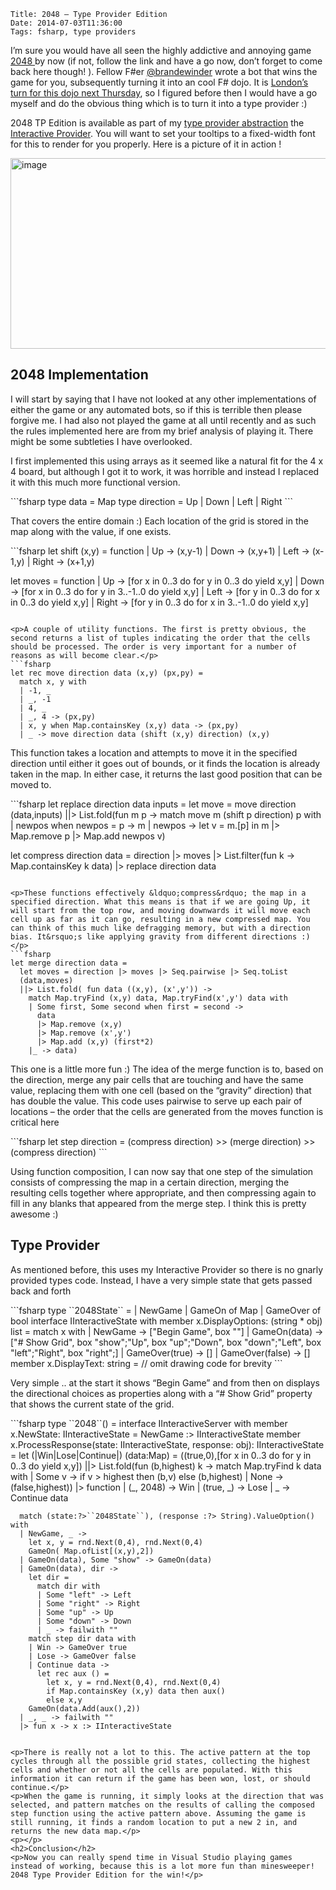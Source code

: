     Title: 2048 – Type Provider Edition
    Date: 2014-07-03T11:36:00
    Tags: fsharp, type providers

<p>I&rsquo;m sure you would have all seen the highly addictive and annoying game <a href="http://gabrielecirulli.github.io/2048/">2048 </a> by now (if not, follow the link and have a go now, don&rsquo;t forget to come back here though! ). Fellow F#er <a href="https://twitter.com/brandewinder">@brandewinder</a> wrote a bot that wins the game for you, subsequently turning it into an cool F# dojo. It is <a href="http://www.meetup.com/FSharpLondon/events/185190272/">London&rsquo;s turn for this dojo next Thursday</a>, so I figured before then I would have a go myself and do the obvious thing which is to turn it into a type provider :)</p>
<p>2048 TP Edition is available as part of my <a href="http://pinksquirrellabs.com/post/2014/05/01/BASIC%E2%80%99s-50th-Anniversary-%E2%80%A6-and-more-crazy-F-type-providers!.aspx">type provider abstraction</a> the <a href="https://github.com/pezipink/InteractiveProvider">Interactive Provider</a>. You will want to set your tooltips to a fixed-width font for this to render for you properly. Here is a picture of it in action !</p>
<p><a href="http://www.pinksquirrellabs.com/img/old/image_13.png"><img style="display: inline; border: 0px;" title="image" src="http://www.pinksquirrellabs.com/img/old/image_thumb_13.png" alt="image" width="902" height="305" border="0" /></a></p>
<!-- more -->

<h2>2048 Implementation</h2>
<p>I will start by saying that I have not looked at any other implementations of either the game or any automated bots, so if this is terrible then please forgive me. I had also not played the game at all until recently and as such the rules implemented here are from my brief analysis of playing it. There might be some subtleties I have overlooked.</p>
<p>I first implemented this using arrays as it seemed like a natural fit for the 4 x 4 board, but although I got it to work, it was horrible and instead I replaced it with this much more functional version.</p>
```fsharp
type data = Map<int * int, int> 
type direction = Up | Down | Left | Right
```

<p>That covers the entire domain :) Each location of the grid is stored in the map along with the value, if one exists.</p>
```fsharp
let shift (x,y) = function 
  | Up -> (x,y-1) 
  | Down -> (x,y+1) 
  | Left -> (x-1,y) 
  | Right -> (x+1,y)

let moves = function 
  | Up -> 
    [for x in 0..3 do 
     for y in 0..3 do 
       yield x,y] 
  | Down -> 
    [for x in 0..3 do 
     for y in 3..-1..0 do 
       yield x,y] 
  | Left -> 
    [for y in 0..3 do 
     for x in 0..3 do 
       yield x,y] 
  | Right -> 
    [for y in 0..3 do 
     for x in 3..-1..0 do 
       yield x,y]
```

<p>A couple of utility functions. The first is pretty obvious, the second returns a list of tuples indicating the order that the cells should be processed. The order is very important for a number of reasons as will become clear.</p>
```fsharp
let rec move direction data (x,y) (px,py) = 
  match x, y with 
  | -1, _ 
  | _, -1 
  | 4, _ 
  | _, 4 -> (px,py) 
  | x, y when Map.containsKey (x,y) data -> (px,py) 
  | _ -> move direction data (shift (x,y) direction) (x,y)
```

<p>This function takes a location and attempts to move it in the specified direction until either it goes out of bounds, or it finds the location is already taken in the map. In either case, it returns the last good position that can be moved to.</p>
```fsharp
let replace direction data inputs = 
  let move = move direction 
  (data,inputs) 
  ||> List.fold(fun m p -> 
    match move m (shift p direction) p with 
    | newpos when newpos = p -> m 
    | newpos -> let v = m.[p] in m |> Map.remove p |> Map.add newpos v)

let compress direction data = 
  direction 
  |> moves 
  |> List.filter(fun k -> Map.containsKey k data) 
  |> replace direction data
```

<p>These functions effectively &ldquo;compress&rdquo; the map in a specified direction. What this means is that if we are going Up, it will start from the top row, and moving downwards it will move each cell up as far as it can go, resulting in a new compressed map. You can think of this much like defragging memory, but with a direction bias. It&rsquo;s like applying gravity from different directions :)</p>
```fsharp
let merge direction data = 
  let moves = direction |> moves |> Seq.pairwise |> Seq.toList 
  (data,moves) 
  ||> List.fold( fun data ((x,y), (x',y')) -> 
    match Map.tryFind (x,y) data, Map.tryFind(x',y') data with 
    | Some first, Some second when first = second -> 
      data 
      |> Map.remove (x,y) 
      |> Map.remove (x',y') 
      |> Map.add (x,y) (first*2) 
    |_ -> data)
```

<p>This one is a little more fun :) The idea of the merge function is to, based on the direction, merge any pair cells that are touching and have the same value, replacing them with one cell (based on the &ldquo;gravity&rdquo; direction) that has double the value. This code uses pairwise to serve up each pair of locations &ndash; the order that the cells are generated from the moves function is critical here</p>
```fsharp
let step direction = (compress direction) >> (merge direction) >> (compress direction)
```

<p>Using function composition, I can now say that one step of the simulation consists of compressing the map in a certain direction, merging the resulting cells together where appropriate, and then compressing again to fill in any blanks that appeared from the merge step. I think this is pretty awesome :)</p>
<h2>Type Provider</h2>
<p>As mentioned before, this uses my Interactive Provider so there is no gnarly provided types code. Instead, I have a very simple state that gets passed back and forth</p>
```fsharp
type ``2048State`` = 
  | NewGame 
  | GameOn of Map<int*int, int> 
  | GameOver of bool 
  interface IInteractiveState with 
    member x.DisplayOptions: (string * obj) list = 
      match x with 
      | NewGame -> ["Begin Game", box ""] 
      | GameOn(data) -> ["# Show Grid", box "show";"Up", box "up";"Down", box "down";"Left", box "left";"Right", box "right";] 
      | GameOver(true) -> [] 
      | GameOver(false) -> [] 
    member x.DisplayText: string = // omit drawing code for brevity 
```

<p>Very simple .. at the start it shows &ldquo;Begin Game&rdquo; and from then on displays the directional choices as properties along with a &ldquo;# Show Grid&rdquo; property that shows the current state of the grid.</p>
```fsharp
type ``2048``() = 
  interface IInteractiveServer with 
    member x.NewState: IInteractiveState = NewGame :> IInteractiveState 
    member x.ProcessResponse(state: IInteractiveState, response: obj): IInteractiveState = 
      let (|Win|Lose|Continue|) (data:Map<int*int,int>) = 
        ((true,0),[for x in 0..3 do 
                   for y in 0..3 do 
                   yield x,y]) 
        ||> List.fold(fun (b,highest) k -> 
            match Map.tryFind k data with 
            | Some v -> if v > highest then (b,v) else (b,highest) 
            | None -> (false,highest)) 
        |> function 
            | (_, 2048) -> Win 
            | (true, _) -> Lose 
            | _ -> Continue data

      match (state:?>``2048State``), (response :?> String).ValueOption() with 
      | NewGame, _ -> 
        let x, y = rnd.Next(0,4), rnd.Next(0,4) 
        GameOn( Map.ofList[(x,y),2]) 
      | GameOn(data), Some "show" -> GameOn(data) 
      | GameOn(data), dir -> 
        let dir = 
          match dir with 
          | Some "left" -> Left 
          | Some "right" -> Right 
          | Some "up" -> Up 
          | Some "down" -> Down 
          | _ -> failwith "" 
        match step dir data with 
        | Win -> GameOver true 
        | Lose -> GameOver false 
        | Continue data -> 
          let rec aux () = 
            let x, y = rnd.Next(0,4), rnd.Next(0,4) 
            if Map.containsKey (x,y) data then aux() 
            else x,y 
        GameOn(data.Add(aux(),2)) 
      | _, _ -> failwith "" 
      |> fun x -> x :> IInteractiveState
```

<p>There is really not a lot to this. The active pattern at the top cycles through all the possible grid states, collecting the highest cells and whether or not all the cells are populated. With this information it can return if the game has been won, lost, or should continue.</p>
<p>When the game is running, it simply looks at the direction that was selected, and pattern matches on the results of calling the composed step function using the active pattern above. Assuming the game is still running, it finds a random location to put a new 2 in, and returns the new data map.</p>
<p></p>
<h2>Conclusion</h2>
<p>Now you can really spend time in Visual Studio playing games instead of working, because this is a lot more fun than minesweeper! 2048 Type Provider Edition for the win!</p>